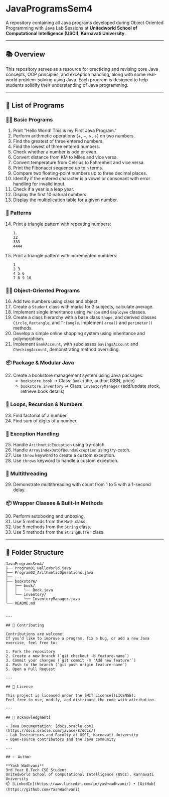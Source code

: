 # JavaProgramsSem4

A repository containing all Java programs developed during Object Oriented Programming with Java Lab Sessions at **Unitedworld School of Computational Intelligence (USCI), Karnavati University**.

---

## 📚 Overview

This repository serves as a resource for practicing and revising core Java concepts, OOP principles, and exception handling, along with some real-world problem-solving using Java. Each program is designed to help students solidify their understanding of Java programming.

---

## 📝 List of Programs

### 🧑‍💻 Basic Programs
1. Print "Hello World! This is my First Java Program."
2. Perform arithmetic operations (+, −, ×, ÷) on two numbers.
3. Find the greatest of three entered numbers.
4. Find the lowest of three entered numbers.
5. Check whether a number is odd or even.
6. Convert distance from KM to Miles and vice versa.
7. Convert temperature from Celsius to Fahrenheit and vice versa.
8. Print the Fibonacci sequence up to `n` terms.
9. Compare two floating-point numbers up to three decimal places.
10. Identify if the entered character is a vowel or consonant with error handling for invalid input.
11. Check if a year is a leap year.
12. Display the first 10 natural numbers.
13. Display the multiplication table for a given number.

### 🔢 Patterns
14. Print a triangle pattern with repeating numbers:
    ```
    1
    22
    333
    4444
    ```
15. Print a triangle pattern with incremented numbers:
    ```
    1
    2 3
    4 5 6
    7 8 9 10
    ```

### 👨‍🏫 Object-Oriented Programs
16. Add two numbers using class and object.
17. Create a `Student` class with marks for 3 subjects, calculate average.
18. Implement single inheritance using `Person` and `Employee` classes.
19. Create a class hierarchy with a base class `Shape`, and derived classes `Circle`, `Rectangle`, and `Triangle`. Implement `area()` and `perimeter()` methods.
20. Develop a simple online shopping system using inheritance and polymorphism.
21. Implement `BankAccount`, with subclasses `SavingsAccount` and `CheckingAccount`, demonstrating method overriding.

### 📦 Package & Modular Java
22. Create a bookstore management system using Java packages:
    - `bookstore.book` → Class: `Book` (title, author, ISBN, price)
    - `bookstore.inventory` → Class: `InventoryManager` (add/update stock, retrieve book details)

### 🔁 Loops, Recursion & Numbers
23. Find factorial of a number.
24. Find sum of digits of a number.

### 🛑 Exception Handling
25. Handle `ArithmeticException` using try-catch.
26. Handle `ArrayIndexOutOfBoundsException` using try-catch.
27. Use `throw` keyword to create a custom exception.
28. Use `throws` keyword to handle a custom exception.

### 🧵 Multithreading
29. Demonstrate multithreading with count from 1 to 5 with a 1-second delay.

### 📦 Wrapper Classes & Built-in Methods
30. Perform autoboxing and unboxing.
31. Use 5 methods from the `Math` class.
32. Use 5 methods from the `String` class.
33. Use 5 methods from the `StringBuffer` class.

---

## 📁 Folder Structure

```plaintext
JavaProgramsSem4/
├── Program01_HelloWorld.java
├── Program02_ArithmeticOperations.java
├── ...
├── bookstore/
│   ├── book/
│   │   └── Book.java
│   └── inventory/
│       └── InventoryManager.java
└── README.md


---

## 🤝 Contributing

Contributions are welcome!  
If you’d like to improve a program, fix a bug, or add a new Java exercise, feel free to:

1. Fork the repository
2. Create a new branch (`git checkout -b feature-name`)
3. Commit your changes (`git commit -m 'Add new feature'`)
4. Push to the branch (`git push origin feature-name`)
5. Open a Pull Request

---

## 📜 License

This project is licensed under the [MIT License](LICENSE).  
Feel free to use, modify, and distribute the code with attribution.

---

## 🙌 Acknowledgments

- Java Documentation: [docs.oracle.com](https://docs.oracle.com/javase/8/docs/)
- Lab Instructors and Faculty at USCI, Karnavati University
- Open-source contributors and the Java community

---

## ✨ Author

**Yash Wadhvani**  
3rd Year B.Tech CSE Student  
Unitedworld School of Computational Intelligence (USCI), Karnavati University  
📫 [LinkedIn](https://www.linkedin.com/in/yashwadhvani/) • [GitHub](https://github.com/YashWadhvani)

